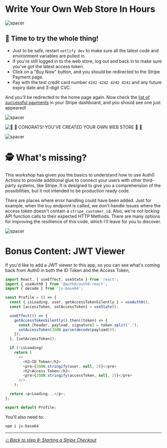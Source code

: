# Write Your Own Web Store In Hours

![spacer](workshop-assets/readme-images/spacer.png)

## 🧪 Time to try the whole thing!

- Just to be safe, restart `netlify dev` to make sure all the latest code and environment variables are pulled in.
- If you're still logged in to the web store, log out and back in to make sure you've got the latest access token.
- Click on a "Buy Now" button, and you should be redirected to the Stripe Payment page.
- Pay with the test credit card number `4242 4242 4242 4242` and any future expiry date and 3-digit CVC.

And you'll be redirected to the home page again. Now check the [list of successful payments](https://dashboard.stripe.com/test/payments?status%5B%5D=successful) in your Stripe dashboard, and you should see one just appeared!

![spacer](workshop-assets/readme-images/spacer.png)

![🎉 🎊 CONGRATS! YOU'VE CREATED YOUR OWN WEB STORE 🎉 🎊](workshop-assets/readme-images/congratulations.gif)

![spacer](workshop-assets/readme-images/spacer.png)

# 🕵️ What's missing?

This workshop has given you the basics to understand how to use Auth0 Actions to provide additional glue to connect your users with other third-party systems, like Stripe. It is designed to give you a comprehension of the possibilities, but it not intended to be production ready code.

There are places where error handling could have been added. Just for example, when the `buy` endpoint is called, we don't handle issues where the access token doesn't contain a `stripe_customer_id`. Also, we're not locking API function calls to their expected HTTP Methods. There are many options for improving the resillience of this code, which I'll leave for you to discover.

![spacer](workshop-assets/readme-images/spacer.png)

# Bonus Content: JWT Viewer

If you'd like to add a JWT viewer to this app, so you can see what's coming back from Auth0 in both the ID Token and the Access Token,

```javascript
import React, { useEffect, useState } from 'react';
import { useAuth0 } from '@auth0/auth0-react';
import { decode } from 'js-base64';

const Profile = () => {
  const { isLoading, user, getAccessTokenSilently } = useAuth0();
  const [accessToken, setAccessToken] = useState();

  useEffect(() => {
    getAccessTokenSilently().then((token) => {
      const [header, payload, signature] = token.split('.');
      setAccessToken(JSON.parse(decode(payload)));
    });
  }, [setAccessToken]);

  if (!isLoading)
    return (
      <>
        <h2>ID Token</h2>
        <pre>{JSON.stringify(user, null, 2)}</pre>
        <h2>Access Token</h2>
        <pre>{JSON.stringify(accessToken, null, 2)}</pre>
      </>
    );

  return <p>Loading...</p>;
};

export default Profile;
```

You'll also need to:

```shell
npm i js-base64
```

---

_[⎌ Back to step 9: Starting a Stripe Checkout](./STEP-9-START-CHECKOUT.md)_

